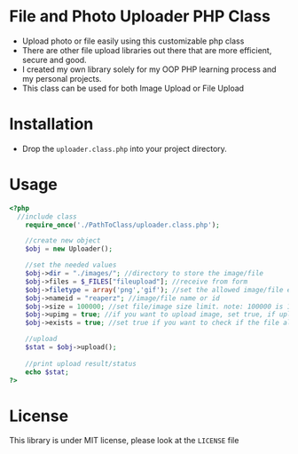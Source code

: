 # File and Photo Uploader PHP Class
- Upload photo or file easily using this customizable php class
- There are other file upload libraries out there that are more efficient, secure and good. 
- I created my own library solely for my OOP PHP learning process and my personal projects.
- This class can be used for both Image Upload or File Upload

# Installation
- Drop the `uploader.class.php` into your project directory.

# Usage
```php
<?php
  //include class
	require_once('./PathToClass/uploader.class.php');

	//create new object
	$obj = new Uploader();

	//set the needed values
	$obj->dir = "./images/"; //directory to store the image/file
	$obj->files = $_FILES["fileupload"]; //receive from form
	$obj->filetype = array('png','gif'); //set the allowed image/file extensions
	$obj->nameid = "reaperz"; //image/file name or id
	$obj->size = 100000; //set file/image size limit. note: 100000 is 100KB
	$obj->upimg = true; //if you want to upload image, set true, if upload file, set false.
	$obj->exists = true; //set true if you want to check if the file already exist, if exist, file will not upload

	//upload
	$stat = $obj->upload();
  
    //print upload result/status
    echo $stat;
?>

```
# License
This library is under MIT license, please look at the `LICENSE` file

